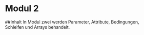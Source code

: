 # Modul 2

##Inhalt
In Modul zwei werden Parameter, Attribute, Bedingungen, Schleifen und Arrays behandelt.

